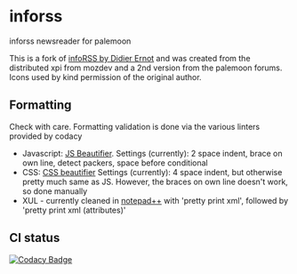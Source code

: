 # inforss

inforss newsreader for palemoon

This is a fork of [infoRSS by Didier Ernot](http://inforss.mozdev.org/index.html) and was created from the distributed xpi from mozdev and a 2nd version from the palemoon forums. Icons used by kind permission of the original author.

## Formatting

Check with care. Formatting validation is done via the various linters provided by codacy

* Javascript: [JS Beautifier](http://jsbeautifier.org/). Settings (currently): 2 space indent, brace on own line, detect packers, space before conditional
* CSS: [CSS beautifier](http://www.cleancss.com/css-beautify/) Settings (currently): 4 space indent, but otherwise pretty much same as JS.
However, the braces on own line doesn't work, so done manually
* XUL - currently cleaned in [notepad++](https://notepad-plus-plus.org/) with 'pretty print xml', followed by 'pretty print xml (attributes)'

## CI status

[![Codacy Badge](https://api.codacy.com/project/badge/Grade/f53b72b001a64359a9ee475049d5e7c9)](https://app.codacy.com/app/ThosRTanner/inforss?utm_source=github.com&utm_medium=referral&utm_content=ThosRTanner/inforss&utm_campaign=Badge_Grade_Settings)
